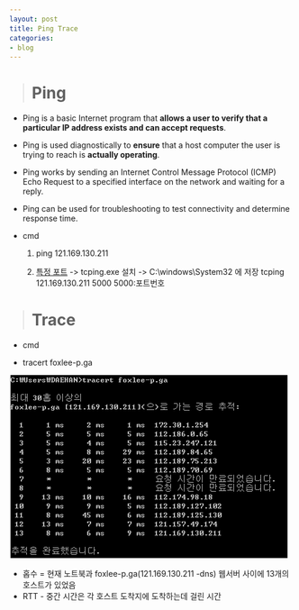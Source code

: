 ```yaml
---
layout: post
title: Ping Trace
categories:
- blog
---
```


> # Ping 

* Ping is a basic Internet program that **allows a user to verify that a particular IP address exists and can accept requests**.

* Ping is used diagnostically to **ensure** that a host computer the user is trying to reach is **actually operating**. 
* Ping works by sending an Internet Control Message Protocol (ICMP) Echo Request to a specified interface on the network and waiting for a reply. 
* Ping can be used for troubleshooting to test connectivity and determine response time.

* cmd 

  1. ping 121.169.130.211
  
  2. [특정 포트] -> tcping.exe 설치 -> C:\windows\System32 에 저장
     tcping 121.169.130.211 5000 5000:포트번호


> # Trace

* cmd 
 - tracert foxlee-p.ga
 
 ![Alt text](images/tracert.png)

* 홉수 = 현재 노트북과 foxlee-p.ga(121.169.130.211 -dns) 웹서버 사이에 13개의 호스트가 있었음
* RTT - 중간 시간은 각 호스트 도착지에 도착하는데 걸린 시간


[특정 포트]:https://tctt.tistory.com/143
